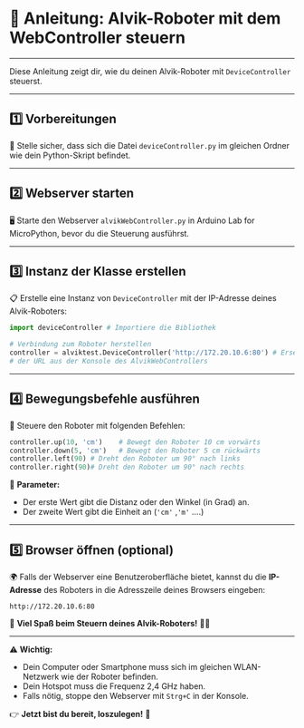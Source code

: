 # 📖 Anleitung: Alvik-Roboter mit dem WebController steuern

---

Diese Anleitung zeigt dir, wie du deinen Alvik-Roboter mit `DeviceController` steuerst.

---

## 1️⃣ **Vorbereitungen**

📁 Stelle sicher, dass sich die Datei `deviceController.py` im gleichen Ordner wie dein Python-Skript befindet.

---

## 2️⃣ **Webserver starten**

🖥️ Starte den Webserver `alvikWebController.py` in Arduino Lab for MicroPython, bevor du die Steuerung ausführst.

---

## 3️⃣ **Instanz der Klasse erstellen**

📋 Erstelle eine Instanz von `DeviceController` mit der IP-Adresse deines Alvik-Roboters:

```python
import deviceController # Importiere die Bibliothek

# Verbindung zum Roboter herstellen
controller = alviktest.DeviceController('http://172.20.10.6:80') # Ersetze die URL mit 
# der URL aus der Konsole des AlvikWebControllers

```

---

## 4️⃣ **Bewegungsbefehle ausführen**

📌 Steuere den Roboter mit folgenden Befehlen:

```python
controller.up(10, 'cm')    # Bewegt den Roboter 10 cm vorwärts
controller.down(5, 'cm')   # Bewegt den Roboter 5 cm rückwärts
controller.left(90) # Dreht den Roboter um 90° nach links
controller.right(90)# Dreht den Roboter um 90° nach rechts

```

🔄 **Parameter:**

- Der erste Wert gibt die Distanz oder den Winkel (in Grad) an.
- Der zweite Wert gibt die Einheit an (`'cm'` ,`'m'` ….)

---

## 5️⃣ **Browser öffnen (optional)**

🌍 Falls der Webserver eine Benutzeroberfläche bietet, kannst du die **IP-Adresse** des Roboters in die Adresszeile deines Browsers eingeben:

```
http://172.20.10.6:80
```

🎉 **Viel Spaß beim Steuern deines Alvik-Roboters!** 🚗💨

---

⚠️ **Wichtig:**

- Dein Computer oder Smartphone muss sich im gleichen WLAN-Netzwerk wie der Roboter befinden.
- Dein Hotspot muss die Frequenz 2,4 GHz haben.
- Falls nötig, stoppe den Webserver mit `Strg+C` in der Konsole.

👉 **Jetzt bist du bereit, loszulegen!** 🥳
